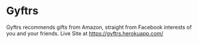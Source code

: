 Gyftrs
=====
Gyftrs recommends gifts from Amazon, straight from Facebook interests of you and your friends. 
Live Site at https://gyftrs.herokuapp.com/

